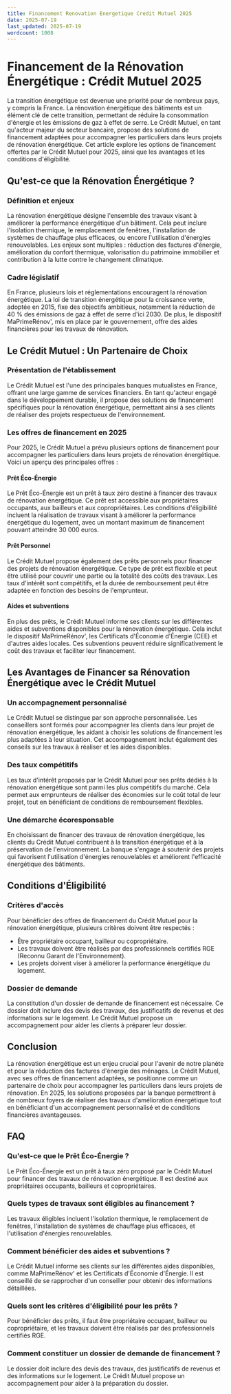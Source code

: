 ```yaml
---
title: Financement Renovation Energetique Credit Mutuel 2025
date: 2025-07-19
last_updated: 2025-07-19
wordcount: 1008
---
```


# Financement de la Rénovation Énergétique : Crédit Mutuel 2025

La transition énergétique est devenue une priorité pour de nombreux pays, y compris la France. La rénovation énergétique des bâtiments est un élément clé de cette transition, permettant de réduire la consommation d'énergie et les émissions de gaz à effet de serre. Le Crédit Mutuel, en tant qu'acteur majeur du secteur bancaire, propose des solutions de financement adaptées pour accompagner les particuliers dans leurs projets de rénovation énergétique. Cet article explore les options de financement offertes par le Crédit Mutuel pour 2025, ainsi que les avantages et les conditions d'éligibilité.

## Qu'est-ce que la Rénovation Énergétique ?

### Définition et enjeux

La rénovation énergétique désigne l'ensemble des travaux visant à améliorer la performance énergétique d'un bâtiment. Cela peut inclure l'isolation thermique, le remplacement de fenêtres, l'installation de systèmes de chauffage plus efficaces, ou encore l'utilisation d'énergies renouvelables. Les enjeux sont multiples : réduction des factures d'énergie, amélioration du confort thermique, valorisation du patrimoine immobilier et contribution à la lutte contre le changement climatique.

### Cadre législatif

En France, plusieurs lois et réglementations encouragent la rénovation énergétique. La loi de transition énergétique pour la croissance verte, adoptée en 2015, fixe des objectifs ambitieux, notamment la réduction de 40 % des émissions de gaz à effet de serre d'ici 2030. De plus, le dispositif MaPrimeRénov', mis en place par le gouvernement, offre des aides financières pour les travaux de rénovation.

## Le Crédit Mutuel : Un Partenaire de Choix

### Présentation de l'établissement

Le Crédit Mutuel est l'une des principales banques mutualistes en France, offrant une large gamme de services financiers. En tant qu'acteur engagé dans le développement durable, il propose des solutions de financement spécifiques pour la rénovation énergétique, permettant ainsi à ses clients de réaliser des projets respectueux de l'environnement.

### Les offres de financement en 2025

Pour 2025, le Crédit Mutuel a prévu plusieurs options de financement pour accompagner les particuliers dans leurs projets de rénovation énergétique. Voici un aperçu des principales offres :

#### Prêt Éco-Énergie

Le Prêt Éco-Énergie est un prêt à taux zéro destiné à financer des travaux de rénovation énergétique. Ce prêt est accessible aux propriétaires occupants, aux bailleurs et aux copropriétaires. Les conditions d'éligibilité incluent la réalisation de travaux visant à améliorer la performance énergétique du logement, avec un montant maximum de financement pouvant atteindre 30 000 euros.

#### Prêt Personnel

Le Crédit Mutuel propose également des prêts personnels pour financer des projets de rénovation énergétique. Ce type de prêt est flexible et peut être utilisé pour couvrir une partie ou la totalité des coûts des travaux. Les taux d'intérêt sont compétitifs, et la durée de remboursement peut être adaptée en fonction des besoins de l'emprunteur.

#### Aides et subventions

En plus des prêts, le Crédit Mutuel informe ses clients sur les différentes aides et subventions disponibles pour la rénovation énergétique. Cela inclut le dispositif MaPrimeRénov', les Certificats d'Économie d'Énergie (CEE) et d'autres aides locales. Ces subventions peuvent réduire significativement le coût des travaux et faciliter leur financement.

## Les Avantages de Financer sa Rénovation Énergétique avec le Crédit Mutuel

### Un accompagnement personnalisé

Le Crédit Mutuel se distingue par son approche personnalisée. Les conseillers sont formés pour accompagner les clients dans leur projet de rénovation énergétique, les aidant à choisir les solutions de financement les plus adaptées à leur situation. Cet accompagnement inclut également des conseils sur les travaux à réaliser et les aides disponibles.

### Des taux compétitifs

Les taux d'intérêt proposés par le Crédit Mutuel pour ses prêts dédiés à la rénovation énergétique sont parmi les plus compétitifs du marché. Cela permet aux emprunteurs de réaliser des économies sur le coût total de leur projet, tout en bénéficiant de conditions de remboursement flexibles.

### Une démarche écoresponsable

En choisissant de financer des travaux de rénovation énergétique, les clients du Crédit Mutuel contribuent à la transition énergétique et à la préservation de l'environnement. La banque s'engage à soutenir des projets qui favorisent l'utilisation d'énergies renouvelables et améliorent l'efficacité énergétique des bâtiments.

## Conditions d'Éligibilité

### Critères d'accès

Pour bénéficier des offres de financement du Crédit Mutuel pour la rénovation énergétique, plusieurs critères doivent être respectés :

- Être propriétaire occupant, bailleur ou copropriétaire.
- Les travaux doivent être réalisés par des professionnels certifiés RGE (Reconnu Garant de l'Environnement).
- Les projets doivent viser à améliorer la performance énergétique du logement.

### Dossier de demande

La constitution d'un dossier de demande de financement est nécessaire. Ce dossier doit inclure des devis des travaux, des justificatifs de revenus et des informations sur le logement. Le Crédit Mutuel propose un accompagnement pour aider les clients à préparer leur dossier.

## Conclusion

La rénovation énergétique est un enjeu crucial pour l'avenir de notre planète et pour la réduction des factures d'énergie des ménages. Le Crédit Mutuel, avec ses offres de financement adaptées, se positionne comme un partenaire de choix pour accompagner les particuliers dans leurs projets de rénovation. En 2025, les solutions proposées par la banque permettront à de nombreux foyers de réaliser des travaux d'amélioration énergétique tout en bénéficiant d'un accompagnement personnalisé et de conditions financières avantageuses.

## FAQ

### Qu'est-ce que le Prêt Éco-Énergie ?

Le Prêt Éco-Énergie est un prêt à taux zéro proposé par le Crédit Mutuel pour financer des travaux de rénovation énergétique. Il est destiné aux propriétaires occupants, bailleurs et copropriétaires.

### Quels types de travaux sont éligibles au financement ?

Les travaux éligibles incluent l'isolation thermique, le remplacement de fenêtres, l'installation de systèmes de chauffage plus efficaces, et l'utilisation d'énergies renouvelables.

### Comment bénéficier des aides et subventions ?

Le Crédit Mutuel informe ses clients sur les différentes aides disponibles, comme MaPrimeRénov' et les Certificats d'Économie d'Énergie. Il est conseillé de se rapprocher d'un conseiller pour obtenir des informations détaillées.

### Quels sont les critères d'éligibilité pour les prêts ?

Pour bénéficier des prêts, il faut être propriétaire occupant, bailleur ou copropriétaire, et les travaux doivent être réalisés par des professionnels certifiés RGE.

### Comment constituer un dossier de demande de financement ?

Le dossier doit inclure des devis des travaux, des justificatifs de revenus et des informations sur le logement. Le Crédit Mutuel propose un accompagnement pour aider à la préparation du dossier.